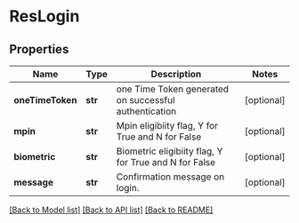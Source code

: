 # ResLogin

## Properties
Name | Type | Description | Notes
------------ | ------------- | ------------- | -------------
**oneTimeToken** | **str** | one Time Token generated on successful authentication | [optional] 
**mpin** | **str** | Mpin eligibiity flag, Y for True and N for False | [optional] 
**biometric** | **str** | Biometric eligibiity flag, Y for True and N for False | [optional] 
**message** | **str** | Confirmation message on login. | [optional] 

[[Back to Model list]](../README.md#documentation-for-models) [[Back to API list]](../README.md#documentation-for-api-endpoints) [[Back to README]](../README.md)


